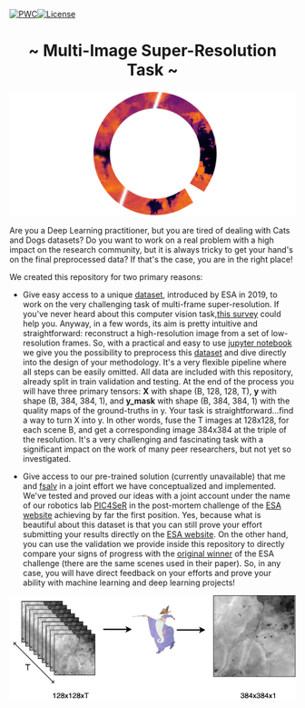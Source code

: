 [![PWC](https://img.shields.io/endpoint.svg?url=https://paperswithcode.com/badge/wide-activation-for-efficient-and-accurate/multi-frame-super-resolution-on-proba-v)](https://paperswithcode.com/sota/multi-frame-super-resolution-on-proba-v?p=wide-activation-for-efficient-and-accurate)[![License](https://img.shields.io/badge/License-Apache%202.0-blue.svg)](https://opensource.org/licenses/Apache-2.0)

<h1 align="center"> ~ Multi-Image Super-Resolution Task ~ </h1>

![RAMS logo](media/proba_v_dataset_logo.png)

Are you a Deep Learning practitioner, but you are tired of dealing with Cats and Dogs datasets? Do you want to work on a real problem with a high impact on the research community, but it is always tricky to get your hand's on the final preprocessed data? If that's the case, you are in the right place!

We created this repository for two primary reasons:

- Give easy access to a unique [dataset](https://kelvins.esa.int/proba-v-super-resolution/data/), introduced by ESA in 2019, to work on the very challenging task of multi-frame super-resolution. If you've never heard about this computer vision task,[this survey](https://ieeexplore.ieee.org/abstract/document/8782382) could help you. Anyway, in a few words, its aim is pretty intuitive and straightforward: reconstruct a high-resolution image from a set of low-resolution frames. So, with a practical and easy to use [jupyter notebook](https://github.com/EscVM/RAMS/blob/master/preprocessing_dataset.ipynb) we give you the possibility to preprocess this [dataset](https://kelvins.esa.int/proba-v-super-resolution/data/) and dive directly into the design of your methodology. It's a very flexible pipeline where all steps can be easily omitted. All data are included with this repository, already split in train validation and testing. At the end of the process you will have three primary tensors: **X** with shape (B, 128, 128, T), **y** with shape (B, 384, 384, 1), and **y_mask** with shape (B, 384, 384, 1) with the quality maps of the ground-truths in y. Your task is straightforward...find a way to turn X into y. In other words, fuse the T images at 128x128, for each scene B, and get a corresponding image 384x384 at the triple of the resolution. It's a very challenging and fascinating task with a significant impact on the work of many peer researchers, but not yet so investigated.

- Give access to our pre-trained solution (currently unavailable) that me and [fsalv](https://github.com/fsalv) in a joint effort we have conceptualized and implemented. We've tested and proved our ideas with a joint account under the name of our robotics lab [PIC4SeR](https://pic4ser.polito.it/) in the post-mortem challenge of the [ESA website](https://kelvins.esa.int/proba-v-super-resolution-post-mortem/leaderboard/) achieving by far the first position. Yes, because what is beautiful about this dataset is that you can still prove your effort submitting your results directly on the [ESA website](https://kelvins.esa.int/proba-v-super-resolution-post-mortem/home/). On the other hand, you can use the validation we provide inside this repository to directly compare your signs of progress with the [original winner](https://github.com/diegovalsesia/deepsum) of the ESA challenge (there are the same scenes used in their paper). So, in any case, you will have direct feedback on your efforts and prove your ability with machine learning and deep learning projects!

<p align="center">
<img src="media/misr_task.png" >
</p>
